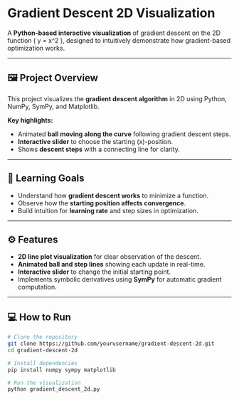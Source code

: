 # Gradient Descent 2D Visualization

A **Python-based interactive visualization** of gradient descent on the 2D function \( y = x^2 \), designed to intuitively demonstrate how gradient-based optimization works.

---

## 🖼 Project Overview

This project visualizes the **gradient descent algorithm** in 2D using Python, NumPy, SymPy, and Matplotlib.

**Key highlights:**

- Animated **ball moving along the curve** following gradient descent steps.
- **Interactive slider** to choose the starting \(x\)-position.
- Shows **descent steps** with a connecting line for clarity.

---

## 🎯 Learning Goals

- Understand how **gradient descent works** to minimize a function.
- Observe how the **starting position affects convergence**.
- Build intuition for **learning rate** and step sizes in optimization.

---

## ⚙️ Features

- **2D line plot visualization** for clear observation of the descent.
- **Animated ball and step lines** showing each update in real-time.
- **Interactive slider** to change the initial starting point.
- Implements symbolic derivatives using **SymPy** for automatic gradient computation.

---

## 💻 How to Run

```bash
# Clone the repository
git clone https://github.com/yourusername/gradient-descent-2d.git
cd gradient-descent-2d

# Install dependencies
pip install numpy sympy matplotlib

# Run the visualization
python gradient_descent_2d.py
